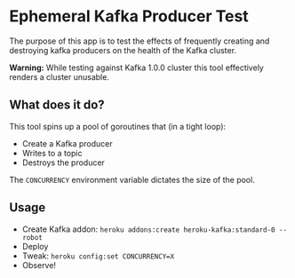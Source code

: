 # Ephemeral Kafka Producer Test

The purpose of this app is to test the effects of frequently creating and 
destroying kafka producers on the health of the Kafka cluster.

**Warning:** While testing against Kafka 1.0.0 cluster this tool effectively 
renders a cluster unusable.

## What does it do?

This tool spins up a pool of goroutines that (in a tight loop):
* Create a Kafka producer
* Writes to a topic
* Destroys the producer

The `CONCURRENCY` environment variable dictates the size of the pool.

## Usage

* Create Kafka addon: `heroku addons:create heroku-kafka:standard-0 --robot`
* Deploy
* Tweak: `heroku config:set CONCURRENCY=X`
* Observe!

